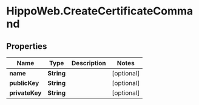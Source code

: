 # HippoWeb.CreateCertificateCommand

## Properties

Name | Type | Description | Notes
------------ | ------------- | ------------- | -------------
**name** | **String** |  | [optional] 
**publicKey** | **String** |  | [optional] 
**privateKey** | **String** |  | [optional] 


